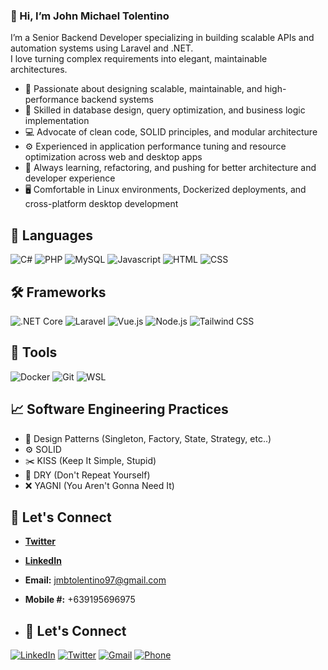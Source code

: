 ### 👋 Hi, I’m John Michael Tolentino  
I’m a Senior Backend Developer specializing in building scalable APIs and automation systems using Laravel and .NET.  
I love turning complex requirements into elegant, maintainable architectures.

- 🚀 Passionate about designing scalable, maintainable, and high-performance backend systems
- 🔧 Skilled in database design, query optimization, and business logic implementation
- 💻 Advocate of clean code, SOLID principles, and modular architecture
- ⚙️ Experienced in application performance tuning and resource optimization across web and desktop apps
- 🌱 Always learning, refactoring, and pushing for better architecture and developer experience
- 🖥️ Comfortable in Linux environments, Dockerized deployments, and cross-platform desktop development

## 📝 Languages
![C#](https://img.shields.io/badge/C%23-239120?style=for-the-badge&logo=c-sharp&logoColor=white)
![PHP](https://img.shields.io/badge/PHP-777BB4?style=for-the-badge&logo=php&logoColor=white)
![MySQL](https://img.shields.io/badge/MySQL-4479A1?style=for-the-badge&logo=mysql&logoColor=white)
![Javascript](https://img.shields.io/badge/Javascript-F7DF1E?style=for-the-badge&logo=javascript&logoColor=black)
![HTML](https://img.shields.io/badge/HTML5-E34F26?style=for-the-badge&logo=html5&logoColor=white)
![CSS](https://img.shields.io/badge/CSS-1572B6?style=for-the-badge&logo=css3&logoColor=white)

## 🛠️ Frameworks
![.NET Core](https://img.shields.io/badge/.NET--Core-512BD4?style=for-the-badge&logo=dotnet&logoColor=white)
![Laravel](https://img.shields.io/badge/Laravel-FF2D20?style=for-the-badge&logo=laravel&logoColor=white)
![Vue.js](https://img.shields.io/badge/Vue.js-4FC08D?style=for-the-badge&logo=vuedotjs&logoColor=black)
![Node.js](https://img.shields.io/badge/Node.js-5FA04E?style=for-the-badge&logo=nodedotjs&logoColor=black)
![Tailwind CSS](https://img.shields.io/badge/Tailwind%20CSS-06B6D4?style=for-the-badge&logo=tailwindcss&logoColor=white)

## 🔧 Tools
![Docker](https://img.shields.io/badge/Docker-2496ED?style=for-the-badge&logo=docker&logoColor=white)
![Git](https://img.shields.io/badge/Git-F05032?style=for-the-badge&logo=git&logoColor=white)
![WSL](https://img.shields.io/badge/WSL-E95420?style=for-the-badge&logo=ubuntu&logoColor=white)

## 📈 Software Engineering Practices
- 🧩 Design Patterns (Singleton, Factory, State, Strategy, etc..)
- ⚙️ SOLID
- ✂️ KISS (Keep It Simple, Stupid)
- 🔄 DRY (Don't Repeat Yourself)
- ❌ YAGNI (You Aren't Gonna Need It)

## 🤝 Let's Connect
- **[Twitter](https://twitter.com/jmbtolentino97)**
- **[LinkedIn](https://www.linkedin.com/in/jmbtolentino97/)**
- **Email:** jmbtolentino97@gmail.com
- **Mobile #:** +639195696975

- ## 🤝 Let's Connect
[![LinkedIn](https://img.shields.io/badge/LinkedIn-0077B5?style=for-the-badge&logo=linkedin&logoColor=white)](https://linkedin.com/in/jmbtolentino97)
[![Twitter](https://img.shields.io/badge/Twitter-1DA1F2?style=for-the-badge&logo=twitter&logoColor=white)](https://twitter.com/jmbtolentino97)
[![Gmail](https://img.shields.io/badge/Gmail-D14836?style=for-the-badge&logo=gmail&logoColor=white)](mailto:jmbtolentino97@gmail.com)
[![Phone](https://img.shields.io/badge/Phone-%2B63%20919%20569%206975-2E7D32?style=for-the-badge&logo=phonepe&logoColor=white)](tel:+639195696975)
